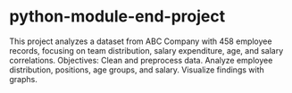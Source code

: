 # python-module-end-project
This project analyzes a dataset from ABC Company with 458 employee records, focusing on team distribution, salary expenditure, age, and salary correlations.  Objectives:  Clean and preprocess data. Analyze employee distribution, positions, age groups, and salary. Visualize findings with graphs.

